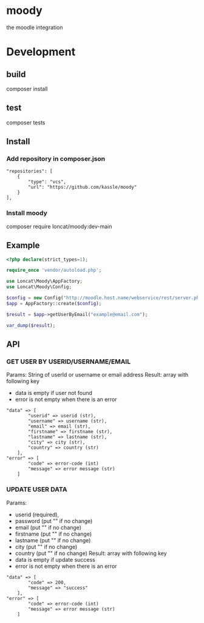 # moody
the moodle integration

# Development
## build
composer install

## test
composer tests

## Install
### Add repository in composer.json
```
"repositories": [
    {
        "type": "vcs",
        "url": "https://github.com/kassle/moody"
    }
],
```
### Install moody
composer require loncat/moody:dev-main

## Example
```php
<?php declare(strict_types=1);

require_once 'vendor/autoload.php';

use Loncat\Moody\AppFactory;
use Loncat\Moody\Config;

$config = new Config("http://moodle.host.name/webservice/rest/server.php", "moodle.token");
$app = AppFactory::create($config);

$result = $app->getUserByEmail("example@email.com");

var_dump($result);
```

## API
### GET USER BY USERID/USERNAME/EMAIL
Params: String of userId or username or email address
Result: array with following key
- data is empty if user not found
- error is not empty when there is an error

```
"data" => [
        "userid" => userid (str),
        "username" => username (str),
        "email" => email (str),
        "firstname" => firstname (str),
        "lastname" => lastname (str),
        "city" => city (str),
        "country" => country (str)
    ],
"error" => [
        "code" => error-code (int)
        "message" => error message (str)
    ]
```

### UPDATE USER DATA
Params:
- userid (required),
- password (put "" if no change)
- email (put "" if no change)
- firstname (put "" if no change)
- lastname (put "" if no change)
- city (put "" if no change)
- country (put "" if no change)
Result: array with following key
- data is empty if update success
- error is not empty when there is an error

```
"data" => [
        "code" => 200,
        "message" => "success"
    ],
"error" => [
        "code" => error-code (int)
        "message" => error message (str)
    ]
```
